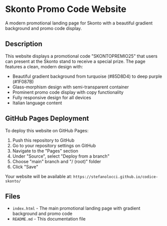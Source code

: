 # Skonto Promo Code Website

A modern promotional landing page for Skonto with a beautiful gradient background and promo code display.

## Description

This website displays a promotional code "SKONTOPREMIO25" that users can present at the Skonto stand to receive a special prize. The page features a clean, modern design with:

- Beautiful gradient background from turquoise (#85D8D4) to deep purple (#1F087B)
- Glass-morphism design with semi-transparent container
- Prominent promo code display with copy functionality
- Fully responsive design for all devices
- Italian language content

## GitHub Pages Deployment

To deploy this website on GitHub Pages:

1. Push this repository to GitHub
2. Go to your repository settings on GitHub
3. Navigate to the "Pages" section
4. Under "Source", select "Deploy from a branch"
5. Choose "main" branch and "/ (root)" folder
6. Click "Save"

Your website will be available at: `https://stefanolocci.github.io/codice-skonto/`

## Files

- `index.html` - The main promotional landing page with gradient background and promo code
- `README.md` - This documentation file